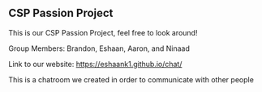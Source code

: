 ## CSP Passion Project

This is our CSP Passion Project, feel free to look around!

Group Members: Brandon, Eshaan, Aaron, and Ninaad

Link to our website: https://eshaank1.github.io/chat/

This is a chatroom we created in order to communicate with other people
